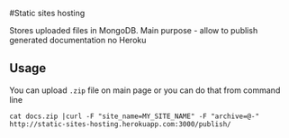 #Static sites hosting

Stores uploaded files in MongoDB. Main purpose - allow to publish generated documentation no Heroku

## Usage
You can upload `.zip` file on main page or you can do that from command line

```
cat docs.zip |curl -F "site_name=MY_SITE_NAME" -F "archive=@-" http://static-sites-hosting.herokuapp.com:3000/publish/
```